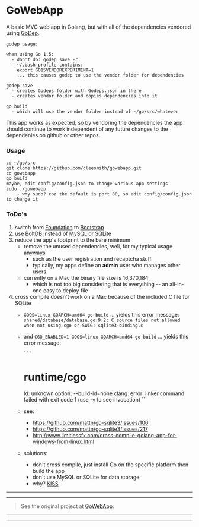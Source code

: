 # GoWebApp

A basic MVC web app in Golang, but with all of the dependencies vendored using [GoDep](https://github.com/tools/godep).
```
godep usage:

when using Go 1.5:
  - don't do: godep save -r
  - ~/.bash_profile contains:
    export GO15VENDOREXPERIMENT=1
    ... this causes godep to use the vendor folder for dependencies

godep save
  - creates Godeps folder with Godeps.json in there
  - creates vendor folder and copies dependencies into it

go build
  - which will use the vendor folder instead of ~/go/src/whatever
```

This app works as expected, so by vendoring the dependencies the app should continue to work
independent of any future changes to the dependenies on github or other repos.

### Usage
```
cd ~/go/src
git clone https://github.com/cleesmith/gowebapp.git
cd gowebapp
go build
maybe, edit config/config.json to change various app settings
sudo ./gowebapp
	- why sudo? coz the default is port 80, so edit config/config.json to change it
```

### ToDo's
1. switch from [Foundation](http://foundation.zurb.com/) to [Bootstrap](http://getbootstrap.com/)
1. use [BoltDB](https://github.com/boltdb/bolt) instead of [MySQL](https://www.mysql.com/) or [SQLite](https://www.sqlite.org/)
1. reduce the app's footprint to the bare minimum
	* remove the unused dependencies, well, for my typical usage anyways
		* such as the user registration and recaptcha stuff
		* typically, my apps define an **admin** user who manages other users
	* currently on a Mac the binary file size is 16,370,184
		* which is not too big considering that is everything -- an all-in-one easy to deploy file
1. cross compile doesn't work on a Mac because of the included C file for SQLite
	* ```GOOS=linux GOARCH=amd64 go build``` ... yields this error message:
		```shared/database/database.go:9:2: C source files not allowed when not using cgo or SWIG: sqlite3-binding.c```
	* and ```CGO_ENABLED=1 GOOS=linux GOARCH=amd64 go build``` ... yields this error message:

	      ```
        # runtime/cgo
        ld: unknown option: --build-id=none
        clang: error: linker command failed with exit code 1 (use -v to see invocation)
	      ```
	* see:
		* https://github.com/mattn/go-sqlite3/issues/106
		* https://github.com/mattn/go-sqlite3/issues/217
		* http://www.limitlessfx.com/cross-compile-golang-app-for-windows-from-linux.html
	* solutions:
		* don't cross compile, just install Go on the specific platform then build the app
		* don't use MySQL or SQLite for data storage
		* why? [KISS](https://en.wikipedia.org/wiki/KISS_principle)

***
***

> See the original project at [GoWebApp](https://github.com/josephspurrier/gowebapp).

***
***
